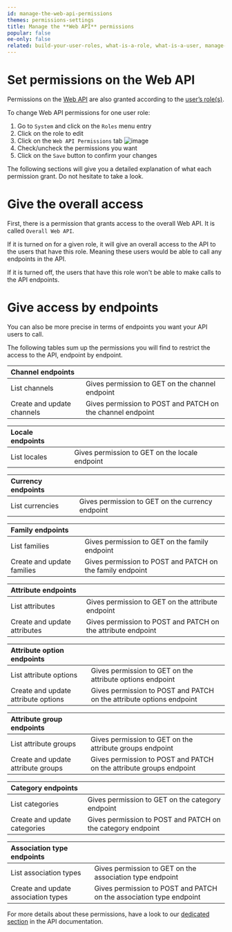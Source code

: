 ```yaml
---
id: manage-the-web-api-permissions
themes: permissions-settings
title: Manage the **Web API** permissions
popular: false
ee-only: false
related: build-your-user-roles, what-is-a-role, what-is-a-user, manage-the-interface-and-actions-accesses
---
```


# Set permissions on the Web API

Permissions on the [Web API](https://api.akeneo.com) are also granted according to the [user’s role(s)](what-is-a-role.html).

To change Web API permissions for one user role:
1. Go to `System` and click on the `Roles` menu entry
1. Click on the role to edit
1. Click on the `Web API Permissions` tab
    ![image](../img/System_Roles_WebAPIPermissions.png)
1. Check/uncheck the permissions you want
1. Click on the `Save` button to confirm your changes

The following sections will give you a detailed explanation of what each permission grant. Do not hesitate to take a look.

# Give the overall access
First, there is a permission that grants access to the overall Web API. It is called `Overall Web API`.

If it is turned on for a given role, it will give an overall access to the API to the users that have this role. Meaning these users would be able to call any endpoints in the API.

If it is turned off, the users that have this role won't be able to make calls to the API endpoints.

# Give access by endpoints
You can also be more precise in terms of endpoints you want your API users to call.

The following tables sum up the permissions you will find to restrict the access to the API, endpoint by endpoint.

| Channel endpoints  |                                        |
|:--------------|:------------------------------------------------|
| List channels | Gives permission to GET on the channel endpoint |
| Create and update channels | Gives permission to POST and PATCH on the channel endpoint |

| Locale endpoints |                                                |
|:-------------|:-----------------------------------------------|
| List locales | Gives permission to GET on the locale endpoint |

| Currency endpoints |                                                |
|:-------------|:-----------------------------------------------|
| List currencies | Gives permission to GET on the currency endpoint |

| Family endpoints |                                       |
|:------------------------|:--------------------------------------|
| List families              | Gives permission to GET on the family endpoint |
| Create and update families | Gives permission to POST and PATCH on the family endpoint |

| Attribute endpoints |                                       |
|:------------------------|:--------------------------------------|
| List attributes      | Gives permission to GET on the attribute endpoint |
| Create and update attributes | Gives permission to POST and PATCH on the attribute endpoint |

| Attribute option endpoints |                                       |
|:------------------------|:--------------------------------------|
| List attribute options  | Gives permission to GET on the attribute options endpoint  |
| Create and update attribute options | Gives permission to POST and PATCH on the attribute options endpoint |

| Attribute group endpoints |                                       |
|:------------------------|:--------------------------------------|
| List attribute groups  | Gives permission to GET on the attribute groups endpoint  |
| Create and update attribute groups | Gives permission to POST and PATCH on the attribute groups endpoint |

| Category endpoints |                                       |
|:------------------------|:--------------------------------------|
| List categories    | Gives permission to GET on the category endpoint   |
| Create and update categories | Gives permission to POST and PATCH on the category endpoint |

| Association type endpoints |                                       |
|:------------------------|:--------------------------------------|
| List association types    | Gives permission to GET on the association type endpoint   |
| Create and update association types | Gives permission to POST and PATCH on the association type endpoint |

For more details about these permissions, have a look to our [dedicated section](https://api.akeneo.com/documentation/permissions.html#permissions) in the API documentation.
